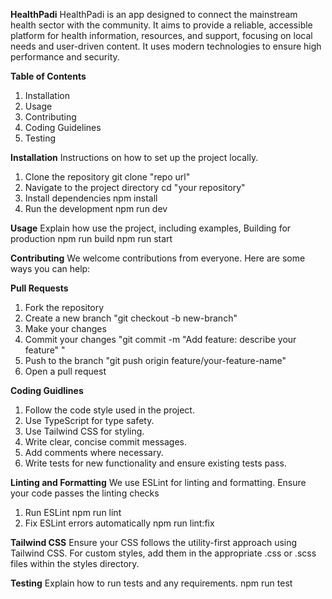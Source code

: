 **HealthPadi**
  HealthPadi is an app designed to connect the mainstream health sector with the community. It aims to provide a reliable, accessible platform for health information, resources, and support, focusing on local needs and user-driven content. It uses modern technologies to ensure high performance and security.

**Table of Contents**
1. Installation
2. Usage
3. Contributing
4. Coding Guidelines
5. Testing
 
**Installation**
Instructions on how to set up the project locally.
1. Clone the repository
   git clone "repo url"
2. Navigate to the project directory
   cd "your repository"
3. Install dependencies
   npm install
4. Run the development
   npm run dev


**Usage**
Explain how use the project, including examples, 
Building for production
npm run build
npm run start

**Contributing**
We welcome contributions from everyone. Here are some ways you can help:

**Pull Requests**
1. Fork the repository
2. Create a new branch
   "git checkout -b new-branch"
3. Make your changes
4. Commit your changes
   "git commit -m "Add feature: describe your feature" "
5. Push to the branch
   "git push origin feature/your-feature-name"
6. Open a pull request

 **Coding Guidlines**
   1. Follow the code style used in the project.
   2. Use TypeScript for type safety.
   3. Use Tailwind CSS for styling.
   4. Write clear, concise commit messages.
   5. Add comments where necessary.
   6. Write tests for new functionality and ensure existing tests pass.

   **Linting and Formatting**
   We use ESLint for linting and formatting. Ensure your code passes the linting checks
   1. Run ESLint
      npm run lint
   2. Fix ESLint errors automatically
      npm run lint:fix

  **Tailwind CSS**
    Ensure your CSS follows the utility-first approach using Tailwind CSS. For custom styles, add them in the appropriate .css or .scss files within the styles directory.

**Testing**
Explain how to run tests and any requirements.
npm run test











 
